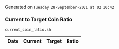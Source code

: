 Generated on `Tuesday 28-September-2021 at 02:10:42`

### Current to Target Coin Ratio
`current_coin_ratio.sh`

Date|Current|Target|Ratio
---|---|---|---
